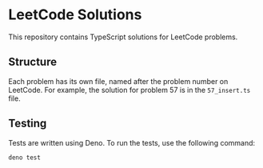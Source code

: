 
# LeetCode Solutions

This repository contains TypeScript solutions for LeetCode problems.

## Structure

Each problem has its own file, named after the problem number on LeetCode. For example, the solution for problem 57 is in the `57_insert.ts` file.

## Testing

Tests are written using Deno. To run the tests, use the following command:

```bash
deno test
```
